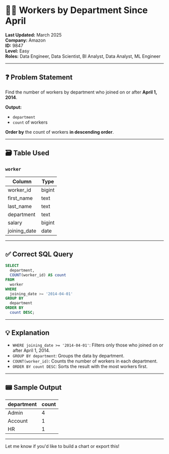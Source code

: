 # 🧑‍💻 Workers by Department Since April

**Last Updated:** March 2025  
**Company:** Amazon  
**ID:** 9847  
**Level:** Easy  
**Roles:** Data Engineer, Data Scientist, BI Analyst, Data Analyst, ML Engineer

---

## ❓ Problem Statement

Find the number of workers by department who joined on or after **April 1, 2014**.

**Output:**  
- `department`  
- `count` of workers

**Order by** the count of workers **in descending order**.

---

## 🗃️ Table Used

### `worker`
| Column        | Type    |
|---------------|---------|
| worker_id     | bigint  |
| first_name    | text    |
| last_name     | text    |
| department    | text    |
| salary        | bigint  |
| joining_date  | date    |

---

## ✅ Correct SQL Query

```sql
SELECT
  department,
  COUNT(worker_id) AS count
FROM
  worker
WHERE
  joining_date >= '2014-04-01'
GROUP BY
  department
ORDER BY
  count DESC;
```

---

## 💡 Explanation

- `WHERE joining_date >= '2014-04-01'`: Filters only those who joined on or after April 1, 2014.
- `GROUP BY department`: Groups the data by department.
- `COUNT(worker_id)`: Counts the number of workers in each department.
- `ORDER BY count DESC`: Sorts the result with the most workers first.

---

## 📟 Sample Output

| department | count |
|------------|-------|
| Admin      | 4     |
| Account    | 1     |
| HR         | 1     |

---

Let me know if you'd like to build a chart or export this!

